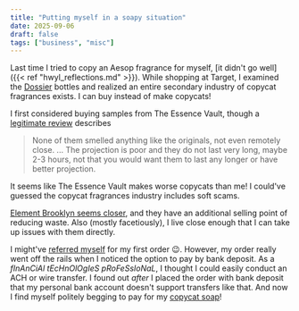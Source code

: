 ```yaml
---
title: "Putting myself in a soapy situation"
date: 2025-09-06
draft: false
tags: ["business", "misc"]
---
```

Last time I tried to copy an Aesop fragrance for myself, [it didn't go well]({{< ref "hwyl_reflections.md" >}}). While shopping at Target, I examined the [Dossier](https://dossier.co) bottles and realized an entire secondary industry of copycat fragrances exists. I can buy instead of make copycats!

I first considered buying samples from The Essence Vault, though a [legitimate review](https://www.reddit.com/r/fragranceclones/comments/10h2phx/a_legitimate_the_essence_vault_review) describes
> None of them smelled anything like the originals, not even remotely close. ... The projection is poor and they do not last very long, maybe 2-3 hours, not that you would want them to last any longer or have better projection. 

It seems like The Essence Vault makes worse copycats than me! I could've guessed the copycat fragrances industry includes soft scams.

[Element Brooklyn seems closer](https://www.reddit.com/r/luxurycandles/comments/1mjibyr/scents_similar_to_aesops_resurrection_hand_wash), and they have an additional selling point of reducing waste. Also (mostly facetiously), I live close enough that I can take up issues with them directly.

I might've [referred myself](https://www.elementbrooklyn.com/pages/refer-a-friend) for my first order 😉. However, my order really went off the rails when I noticed the option to pay by bank deposit. As a _fInAnCiAl tEcHnOlOgIeS pRoFeSsIoNaL_, I thought I could easily conduct an ACH or wire transfer. I found out _after_ I placed the order with bank deposit that my personal bank account doesn't support transfers like that. And now I find myself politely begging to pay for my [copycat soap](https://www.elementbrooklyn.com/products/mandarin-hand-soap-refill)!
